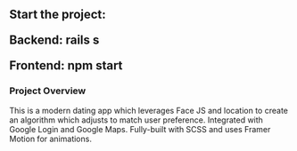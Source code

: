 <h2>
    Start the project:
    <p> Backend: <b>rails s</b> </p>
    <p> Frontend: <b> npm start</b> </p>
</h2>

<h3> Project Overview </h3>
<p>
  This is a modern dating app which leverages Face JS and location to create an algorithm which adjusts to match user preference.
  Integrated with Google Login and Google Maps. Fully-built with SCSS and uses Framer Motion for animations. 
</p>
